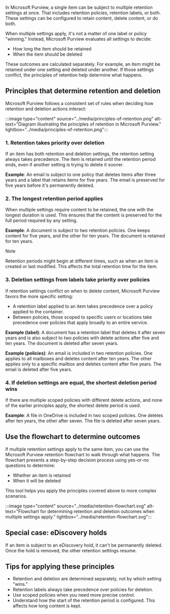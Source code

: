 In Microsoft Purview, a single item can be subject to multiple retention settings at once. That includes retention policies, retention labels, or both. These settings can be configured to retain content, delete content, or do both.

When multiple settings apply, it's not a matter of one label or policy "winning." Instead, Microsoft Purview evaluates all settings to decide:

- How long the item should be retained
- When the item should be deleted

These outcomes are calculated separately. For example, an item might be retained under one setting and deleted under another. If those settings conflict, the principles of retention help determine what happens.

## Principles that determine retention and deletion

Microsoft Purview follows a consistent set of rules when deciding how retention and deletion actions interact:

:::image type="content" source="../media/principles-of-retention.png" alt-text="Diagram illustrating the principles of retention in Microsoft Purview." lightbox="../media/principles-of-retention.png":::

### 1. Retention takes priority over deletion

If an item has both retention and deletion settings, the retention setting always takes precedence. The item is retained until the retention period ends, even if another setting is trying to delete it sooner.

**Example**: An email is subject to one policy that deletes items after three years and a label that retains items for five years. The email is preserved for five years before it's permanently deleted.

### 2. The longest retention period applies

When multiple settings require content to be retained, the one with the longest duration is used. This ensures that the content is preserved for the full period required by any setting.

**Example**: A document is subject to two retention policies. One keeps content for five years, and the other for ten years. The document is retained for ten years.

> [!NOTE]
> Retention periods might begin at different times, such as when an item is created or last modified. This affects the total retention time for the item.

### 3. Deletion settings from labels take priority over policies

If retention settings conflict on when to delete content, Microsoft Purview favors the more specific setting:

- A retention label applied to an item takes precedence over a policy applied to the container.
- Between policies, those scoped to specific users or locations take precedence over policies that apply broadly to an entire service.

**Example (label)**: A document has a retention label that deletes it after seven years and is also subject to two policies with delete actions after five and ten years. The document is deleted after seven years.

**Example (policies)**: An email is included in two retention policies. One applies to all mailboxes and deletes content after ten years. The other applies only to a specific mailbox and deletes content after five years. The email is deleted after five years.

### 4. If deletion settings are equal, the shortest deletion period wins

If there are multiple scoped policies with different delete actions, and none of the earlier principles apply, the shortest delete period is used.

**Example**: A file in OneDrive is included in two scoped policies. One deletes after ten years, the other after seven. The file is deleted after seven years.

## Use the flowchart to determine outcomes

If multiple retention settings apply to the same item, you can use the Microsoft Purview retention flowchart to walk through what happens. The flowchart presents a step-by-step decision process using yes-or-no questions to determine:

- Whether an item is retained
- When it will be deleted

This tool helps you apply the principles covered above to more complex scenarios.

:::image type="content" source="../media/retention-flowchart.svg" alt-text="Flowchart for determining retention and deletion outcomes when multiple settings apply." lightbox="../media/retention-flowchart.svg":::

## Special case: eDiscovery holds

If an item is subject to an eDiscovery hold, it can't be permanently deleted. Once the hold is removed, the other retention settings resume.

## Tips for applying these principles

- Retention and deletion are determined separately, not by which setting "wins."
- Retention labels always take precedence over policies for deletion.
- Use scoped policies when you need more precise control.
- Understand how the start of the retention period is configured. This affects how long content is kept.
